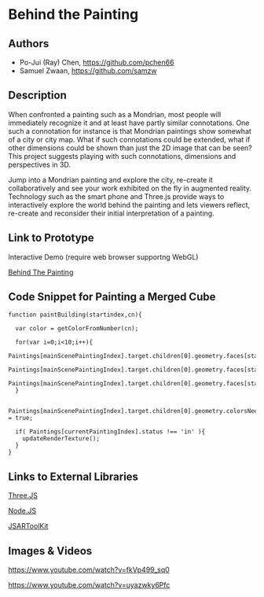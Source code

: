 # Behind the Painting

## Authors
- Po-Jui (Ray) Chen, https://github.com/pchen66
- Samuel Zwaan, https://github.com/samzw

## Description

When confronted a painting such as a Mondrian, most people will immediately recognize it and at least have partly similar connotations. One such a connotation for instance is that Mondrian paintings show somewhat of a city or city map. What if such connotations could be extended, what if other dimensions could be shown than just the 2D image that can be seen? This project suggests playing with such connotations, dimensions and perspectives in 3D.

Jump into a Mondrian painting and explore the city, re-create it collaboratively and see your work exhibited on the fly in augmented reality. Technology such as the smart phone and Three.js provide ways to interactively explore the world behind the painting and lets viewers reflect, re-create and reconsider their initial interpretation of a painting.


## Link to Prototype
Interactive Demo (require web browser supportng WebGL)

[Behind The Painting](http://www.google.com "Behind The Painting")

## Code Snippet for Painting a Merged Cube

```
function paintBuilding(startindex,cn){
			
  var color = getColorFromNumber(cn);
  
  for(var i=0;i<10;i++){
    Paintings[mainScenePaintingIndex].target.children[0].geometry.faces[startindex+i].vertexColors[0].setHex(color);
    Paintings[mainScenePaintingIndex].target.children[0].geometry.faces[startindex+i].vertexColors[1].setHex(color);
    Paintings[mainScenePaintingIndex].target.children[0].geometry.faces[startindex+i].vertexColors[2].setHex(color);
  }
  
  Paintings[mainScenePaintingIndex].target.children[0].geometry.colorsNeedUpdate = true;
  
  if( Paintings[currentPaintingIndex].status !== 'in' ){
  	updateRenderTexture();
  }
}
```
## Links to External Libraries

[Three.JS](https://github.com/mrdoob/three.js/ "Three.JS")

[Node.JS](http://nodejs.org/ "Node.JS")

[JSARToolKit](https://github.com/kig/JSARToolKit "JSARToolKit")

## Images & Videos

https://www.youtube.com/watch?v=fkVp499_sq0

https://www.youtube.com/watch?v=uyazwky6Pfc
